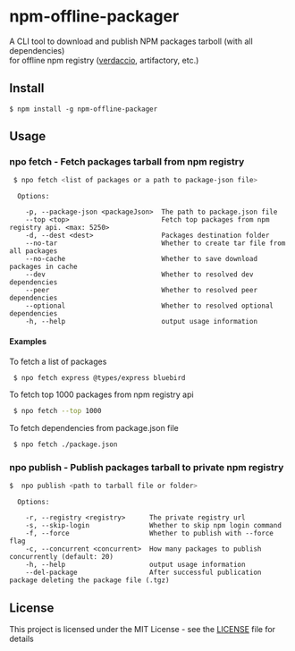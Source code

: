 # npm-offline-packager

A CLI tool to download and publish NPM packages tarboll (with all dependencies) <br>
for offline npm registry ([verdaccio](https://github.com/verdaccio/verdaccio), artifactory, etc.) 

## Install

```
$ npm install -g npm-offline-packager
```

## Usage


### npo fetch - Fetch packages tarball from npm registry

```bash
 $ npo fetch <list of packages or a path to package-json file>
```

```
  Options:

    -p, --package-json <packageJson>  The path to package.json file
    --top <top>                       Fetch top packages from npm registry api. <max: 5250>
    -d, --dest <dest>                 Packages destination folder
    --no-tar                          Whether to create tar file from all packages
    --no-cache                        Whether to save download packages in cache
    --dev                             Whether to resolved dev dependencies
    --peer                            Whether to resolved peer dependencies
    --optional                        Whether to resolved optional dependencies
    -h, --help                        output usage information
```

#### Examples

To fetch a list of packages
```bash
 $ npo fetch express @types/express bluebird
```

To fetch top 1000 packages from npm registry api
```bash
 $ npo fetch --top 1000
```

To fetch dependencies from package.json file
```bash
 $ npo fetch ./package.json
```

### npo publish - Publish packages tarball to private npm registry

```bash
$  npo publish <path to tarball file or folder>
```

```
  Options:

    -r, --registry <registry>      The private registry url
    -s, --skip-login               Whether to skip npm login command
    -f, --force                    Whether to publish with --force flag
    -c, --concurrent <concurrent>  How many packages to publish concurrently (default: 20)
    -h, --help                     output usage information
    --del-package                  After successful publication package deleting the package file (.tgz) 
```

## License

This project is licensed under the MIT License - see the [LICENSE](LICENSE) file for details